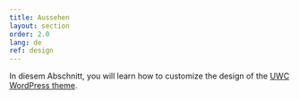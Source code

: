 ```yaml
---
title: Aussehen
layout: section
order: 2.0
lang: de
ref: design
---
```


In diesem Abschnitt, you will learn how to customize the design of the [UWC WordPress theme](https://github.com/uwc/uwc-website).
